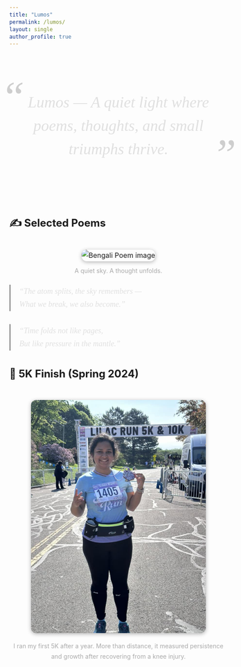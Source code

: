 ```yaml
---
title: "Lumos"
permalink: /lumos/
layout: single
author_profile: true
---
```



<!-- Load elegant font -->
<link href="https://fonts.googleapis.com/css2?family=Playfair+Display:ital,wght@1,600&display=swap" rel="stylesheet">

<style>
/* Fade-in animation */
@keyframes fadeInUp {
  0% {
    opacity: 0;
    transform: translateY(20px);
  }
  100% {
    opacity: 1;
    transform: translateY(0);
  }
}

.fade-in {
  animation: fadeInUp 1.2s ease-out both;
}

/* Title section with oversized quotes */
.lumos-wrapper {
  max-width: 800px;
  margin: 60px auto 40px auto;
  font-family: 'Playfair Display', serif;
  color: #e0e0e0;
  text-align: center;
  position: relative;
}

.lumos-title {
  font-size: 36px;
  font-style: italic;
  line-height: 1.5;
  padding: 40px 20px;
  position: relative;
}

.lumos-title::before,
.lumos-title::after {
  font-size: 100px;
  color: #888;
  font-family: 'Playfair Display', serif;
  position: absolute;
  opacity: 0.4;
}

.lumos-title::before {
  content: "“";
  top: -20px;
  left: -20px;
}

.lumos-title::after {
  content: "”";
  bottom: -20px;
  right: -20px;
}

/* Section layout */
.lumos-section {
  max-width: 800px;
  margin: 0 auto;
  padding-top: 10px;
  font-size: 16px;
  line-height: 1.7;
}

/* Poems */
.poem-block {
  font-family: 'Playfair Display', serif;
  font-style: italic;
  font-size: 18px;
  color: #e0e0e0;
  margin-top: 20px;
  margin-bottom: 30px;
  padding-left: 20px;
  border-left: 3px solid #999;
}

/* Image sections */
.photo-block {
  text-align: center;
  margin-top: 40px;
}

.photo-block img {
  max-width: 80%;
  border-radius: 12px;
  box-shadow: 0 2px 10px rgba(0,0,0,0.3);
  transition: transform 0.3s ease;
}

.photo-block img:hover {
  transform: scale(1.02);
}

.photo-block p {
  font-size: 14px;
  color: #aaa;
  margin-top: 10px;
}
</style>

<!-- Header -->
<div class="lumos-wrapper fade-in">
  <div class="lumos-title">
    Lumos — A quiet light where poems, thoughts, and small triumphs thrive.
  </div>
</div>

<!-- Content -->
<div class="lumos-section fade-in">

## ✍️ Selected Poems

<!-- Poetic image above the poems -->
<div class="photo-block">
  <img src="/images/lumos/IMG_6776.jpg" alt="Bengali Poem image">
  <p>A quiet sky. A thought unfolds.</p>
</div>

<div class="poem-block">
  “The atom splits, the sky remembers —<br>
  What we break, we also become.”
</div>

<div class="poem-block">
  “Time folds not like pages,<br>
  But like pressure in the mantle.”
</div>

## 🏃 5K Finish (Spring 2024)

<div class="photo-block">
  <img src="/images/lumos/Lilac_Run_5K.jpg" alt="5K finish line photo">
  <p>I ran my first 5K after a year. More than distance, it measured persistence and growth after recovering from a knee injury.</p>
</div>

</div>
